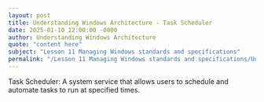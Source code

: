 ```yaml
---
layout: post
title: Understanding Windows Architecture - Task Scheduler
date: 2025-01-10 12:00:00 -0000
author: Understanding Windows Architecture
quote: "content here"
subject: "Lesson 11 Managing Windows standards and specifications"
permalink: "/Lesson 11 Managing Windows standards and specifications/Understanding Windows Architecture/Understanding Windows Architecture - Task Scheduler"
---
```


Task Scheduler: A system service that allows users to schedule and automate tasks to run at specified times.

